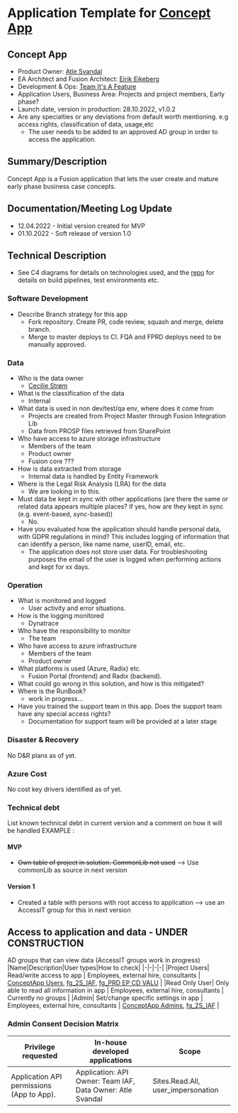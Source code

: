 # Application Template for [Concept App](https://github.com/equinor/dcd)

## Concept App

- Product Owner: [Atle Svandal](mailto:atsv@equinor.com)
- EA Architect and Fusion Architect: [Eirik Eikeberg](mailto:eriei@equinor.com)
- Development & Ops: [Team It's A Feature](https://github.com/equinor/fusion-architecture-contracts/blob/main/teams/teamiaf.md)
- Application Users, Business Area: Projects and project members, Early phase?
- Launch date, version in production: 28.10.2022, v1.0.2
- Are any specialties or any deviations from default worth mentioning. e.g access rights, classification of data, usage,etc
    - The user needs to be added to an approved AD group in order to access the application.
 
## Summary/Description

Concept App is a Fusion application that lets the user create and mature early phase business case concepts.  

## Documentation/Meeting Log Update

- 12.04.2022 - Initial version created for MVP
- 01.10.2022 - Soft release of version 1.0

## Technical Description

- See C4 diagrams for details on technologies used, and the [repo](https://github.com/equinor/dcd) for details on build pipelines, test environments etc.

### Software Development

- Describe Branch strategy for this app
    - Fork repository. Create PR, code review, squash and merge, delete branch.
    - Merge to master deploys to CI. FQA and FPRD deploys need to be manually approved.

### Data

- Who is the data owner
    - [Cecilie Strøm](mailto:cecs@equinor.com)
- What is the classification of the data
    - Internal
- What data is used in non dev/test/qa env, where does it come from
    - Projects are created from Project Master through Fusion Integration Lib
    - Data from PROSP files retrieved from SharePoint
- Who have access to azure storage infrastructure
    - Members of the team
    - Product owner
    - Fusion core ???
- How is data extracted from storage
    - Internal data is handled by Entity Framework
- Where is the Legal Risk Analysis (LRA) for the data
    - We are looking in to this.
- Must data be kept in sync with other applications (are there the same or related data appears multiple places? If yes, how are they kept in sync (e.g. event-based, sync-based))
    - No.
- Have you evaluated how the application should handle personal data, with GDPR regulations in mind? This includes logging of information that can identify a person, like name name, userID, email, etc.
    - The application does not store user data. For troubleshooting purposes the email of the user is logged when performing actions and kept for xx days.

### Operation

- What is monitored and logged
    - User activity and error situations.
- How is the logging monitored
    - Dynatrace
- Who have the responsibility to monitor
    - The team
- Who have access to azure infrastructure
    - Members of the team
    - Product owner
- What platforms is used (Azure, Radix) etc.
    - Fusion Portal (frontend) and Radix (backend).
- What could go wrong in this solution, and how is this mitigated? 
- Where is the RunBook?
    - work in progress...
- Have you trained the support team in this app. Does the support team have any special access rights?
    - Documentation for support team will be provided at a later stage

### Disaster & Recovery

No D&R plans as of yet.

### Azure Cost

No cost key drivers identified as of yet.

### Technical debt

List known technical debt in current version and a comment on how it will be handled EXAMPLE :

#### MVP

- ~~Own table of project in solution. CommonLib not used~~ --> Use commonLib as source in next version

#### Version 1
- Created a table with persons with root access to application --> use an AccessIT group for this in next version

## Access to application and data - UNDER CONSTRUCTION
AD groups that can view data (AccessIT groups work in progress)
|Name|Description|User types|How to check|
|-|-|-|-|
|Project Users| Read/write access to app | Employees, external hire, consultants | [ConceptApp Users](https://portal.azure.com/#view/Microsoft_AAD_IAM/GroupDetailsMenuBlade/~/Overview/groupId/cd75d09b-5f90-4fac-be54-de4af8b5b279), [fg_2S_IAF](https://portal.azure.com/#view/Microsoft_AAD_IAM/GroupDetailsMenuBlade/~/Overview/groupId/a64069dd-12fd-422b-8c1e-2093fa32819d), [fg_PRD EP CD VALU](https://portal.azure.com/#view/Microsoft_AAD_IAM/GroupDetailsMenuBlade/~/Overview/groupId/553eada8-9205-4c81-bd32-488ebc5dc349) |
|Read Only User| Only able to read all information in app | Employees, external hire, consultants | Currently no groups |
|Admin| Set/change specific settings in app | Employees, external hire, consultants | [ConceptApp Admins](https://portal.azure.com/#view/Microsoft_AAD_IAM/GroupDetailsMenuBlade/~/Overview/groupId/196697db-1a55-4e46-8581-7f2463016e8f), [fg_2S_IAF](https://portal.azure.com/#view/Microsoft_AAD_IAM/GroupDetailsMenuBlade/~/Overview/groupId/a64069dd-12fd-422b-8c1e-2093fa32819d) |

### Admin Consent Decision Matrix
|Privilege requested|In-house developed applications|Scope|
|-|-|-|
|Application API permissions (App to App).|Application: API Owner: Team IAF, Data Owner: Atle Svandal|Sites.Read.All, user_impersonation|
